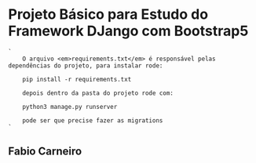 
# Projeto Básico para Estudo do Framework DJango com Bootstrap5

    `
        O arquivo <em>requirements.txt</em> é responsável pelas dependências do projeto, para instalar rode:

        pip install -r requirements.txt

        depois dentro da pasta do projeto rode com:

        python3 manage.py runserver

        pode ser que precise fazer as migrations
    `
## Fabio Carneiro
